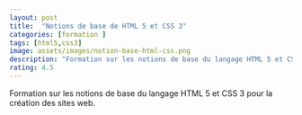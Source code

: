 ```yaml
---
layout: post
title:  "Notions de base de HTML 5 et CSS 3"
categories: [formation ]
tags: [html5,css3]
image: assets/images/notion-base-html-css.png
description: "Formation sur les notions de base du langage HTML 5 et CSS 3 pour la création des sites web."
rating: 4.5
---
```


Formation sur les notions de base du langage HTML 5 et CSS 3 pour la création des sites web.

